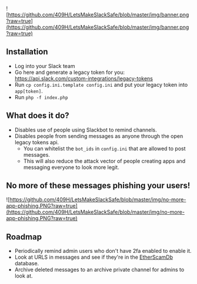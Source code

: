 ![https://github.com/409H/LetsMakeSlackSafe/blob/master/img/banner.png?raw=true](https://github.com/409H/LetsMakeSlackSafe/blob/master/img/banner.png?raw=true)


## Installation
 * Log into your Slack team
 * Go here and generate a legacy token for you: https://api.slack.com/custom-integrations/legacy-tokens
 * Run `cp config.ini.template config.ini` and put your legacy token into `app[token]`.
 * Run `php -f index.php`

## What does it do?

* Disables use of people using Slackbot to remind channels.
* Disables people from sending messages as anyone through the open legacy tokens api.
  * You can whitelist the `bot_ids` in `config.ini` that are allowed to post messages.
  * This will also reduce the attack vector of people creating apps and messaging everyone to look more legit.

## No more of these messages phishing your users!
![https://github.com/409H/LetsMakeSlackSafe/blob/master/img/no-more-app-phishing.PNG?raw=true](https://github.com/409H/LetsMakeSlackSafe/blob/master/img/no-more-app-phishing.PNG?raw=true)

## Roadmap

* Periodically remind admin users who don't have 2fa enabled to enable it.
* Look at URLS in messages and see if they're in the [EtherScamDb](https://etherscamdb.info/) database.
* Archive deleted messages to an archive private channel for admins to look at.